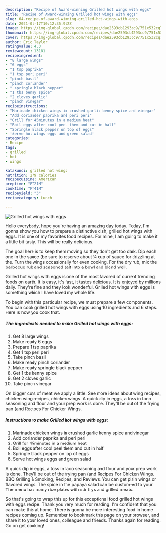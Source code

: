 ```yaml
---
description: "Recipe of Award-winning Grilled hot wings with eggs"
title: "Recipe of Award-winning Grilled hot wings with eggs"
slug: 64-recipe-of-award-winning-grilled-hot-wings-with-eggs
date: 2021-01-17T10:12:35.912Z
image: https://img-global.cpcdn.com/recipes/dae2593cb1293cc9/751x532cq70/grilled-hot-wings-with-eggs-recipe-main-photo.jpg
thumbnail: https://img-global.cpcdn.com/recipes/dae2593cb1293cc9/751x532cq70/grilled-hot-wings-with-eggs-recipe-main-photo.jpg
cover: https://img-global.cpcdn.com/recipes/dae2593cb1293cc9/751x532cq70/grilled-hot-wings-with-eggs-recipe-main-photo.jpg
author: Eric Taylor
ratingvalue: 4.3
reviewcount: 13181
recipeingredient:
- "8 large wings"
- "6 eggs"
- "1 tsp paprika"
- "1 tsp peri peri"
- "pinch basil"
- "pinch coriander"
- " springle black pepper"
- "1 tbs benny spice"
- "2 cloves garlic"
- "pinch vinegar"
recipeinstructions:
- "Marinade chicken wings in crushed garlic benny spice and vinegar"
- "Add coriander paprika and peri peri"
- "Grill for 45minutes in a medium heat"
- "Boil eggs after cool peel them and cut in half"
- "Springle black pepper on top of eggs"
- "Serve hot wings eggs and green salad"
categories:
- Recipe
tags:
- grilled
- hot
- wings

katakunci: grilled hot wings 
nutrition: 279 calories
recipecuisine: American
preptime: "PT21M"
cooktime: "PT41M"
recipeyield: "3"
recipecategory: Lunch

---
```



![Grilled hot wings with eggs](https://img-global.cpcdn.com/recipes/dae2593cb1293cc9/751x532cq70/grilled-hot-wings-with-eggs-recipe-main-photo.jpg)

Hello everybody, hope you're having an amazing day today. Today, I'm gonna show you how to prepare a distinctive dish, grilled hot wings with eggs. It is one of my favorites food recipes. For mine, I am going to make it a little bit tasty. This will be really delicious.

The goal here is to keep them moving so they don&#39;t get too dark. Dip each one in the sauce (be sure to reserve about ¼ cup of sauce for drizzling at the. Turn the wings occasionally for even cooking. For the dry rub, mix the barbecue rub and seasoned salt into a bowl and blend well.

Grilled hot wings with eggs is one of the most favored of current trending foods on earth. It is easy, it's fast, it tastes delicious. It is enjoyed by millions daily. They're fine and they look wonderful. Grilled hot wings with eggs is something which I have loved my whole life.


To begin with this particular recipe, we must prepare a few components. You can cook grilled hot wings with eggs using 10 ingredients and 6 steps. Here is how you cook that.

<!--inarticleads1-->

##### The ingredients needed to make Grilled hot wings with eggs:

1. Get 8 large wings
1. Make ready 6 eggs
1. Prepare 1 tsp paprika
1. Get 1 tsp peri peri
1. Take pinch basil
1. Make ready pinch coriander
1. Make ready  springle black pepper
1. Get 1 tbs benny spice
1. Get 2 cloves garlic
1. Take pinch vinegar


On bigger cuts of meat we apply a little. See more ideas about wing recipes, chicken wing recipes, chicken wings. A quick dip in eggs, a toss in taco seasoning and flour and your prep work is done. They&#39;ll be out of the frying pan (and Recipes For Chicken Wings. 

<!--inarticleads2-->

##### Instructions to make Grilled hot wings with eggs:

1. Marinade chicken wings in crushed garlic benny spice and vinegar
1. Add coriander paprika and peri peri
1. Grill for 45minutes in a medium heat
1. Boil eggs after cool peel them and cut in half
1. Springle black pepper on top of eggs
1. Serve hot wings eggs and green salad


A quick dip in eggs, a toss in taco seasoning and flour and your prep work is done. They&#39;ll be out of the frying pan (and Recipes For Chicken Wings. BBQ Grilling &amp; Smoking, Recipes, and Reviews. You can get plain wings or flavored wings. The spice in the papaya salad can be custom-ed to your The menu has many rice plates with stir frys and grilled meats. 

So that's going to wrap this up for this exceptional food grilled hot wings with eggs recipe. Thank you very much for reading. I'm confident that you can make this at home. There is gonna be more interesting food in home recipes coming up. Remember to bookmark this page on your browser, and share it to your loved ones, colleague and friends. Thanks again for reading. Go on get cooking!
